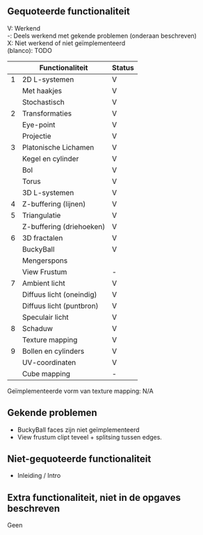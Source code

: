 ## Gequoteerde functionaliteit

V: Werkend  
-: Deels werkend met gekende problemen (onderaan beschreven)  
X: Niet werkend of niet geïmplementeerd  
(blanco): TODO  


|   | Functionaliteit      | Status |
|---|---------------------------|---|
| 1 | 2D L-systemen             | V |
|   | Met haakjes               | V |
|   | Stochastisch              | V |
| 2 | Transformaties            | V |
|   | Eye-point                 | V |
|   | Projectie                 | V |
| 3 | Platonische Lichamen      | V |
|   | Kegel en cylinder         | V |
|   | Bol                       | V |
|   | Torus                     | V |
|   | 3D L-systemen             | V |
| 4 | Z-buffering (lijnen)      | V |
| 5 | Triangulatie              | V |
|   | Z-buffering (driehoeken)  | V |
| 6 | 3D fractalen              | V |
|   | BuckyBall                 | V |
|   | Mengerspons               |   |
|   | View Frustum              | - |
| 7 | Ambient licht             | V |
|   | Diffuus licht (oneindig)  | V |
|   | Diffuus licht (puntbron)  | V |
|   | Speculair licht           | V |
| 8 | Schaduw                   | V |
|   | Texture mapping           | V |
| 9 | Bollen en cylinders       | V |
|   | UV-coordinaten            | V |
|   | Cube mapping              | - |

Geïmplementeerde vorm van texture mapping: N/A

## Gekende problemen 

- BuckyBall faces zijn niet geïmplementeerd
- View frustum clipt teveel + splitsing tussen edges.

## Niet-gequoteerde functionaliteit

- Inleiding / Intro

## Extra functionaliteit, niet in de opgaves beschreven

Geen
